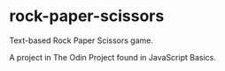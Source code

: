 # rock-paper-scissors

Text-based Rock Paper Scissors game.

A project in The Odin Project found in JavaScript Basics.